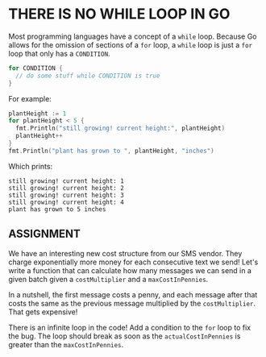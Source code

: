 # THERE IS NO WHILE LOOP IN GO

Most programming languages have a concept of a `while` loop. Because Go allows for the omission of sections of a `for` loop, a `while` loop is just a `for` loop that only has a `CONDITION`.

```go
for CONDITION {
  // do some stuff while CONDITION is true
}
```
For example:

```go
plantHeight := 1
for plantHeight < 5 {
  fmt.Println("still growing! current height:", plantHeight)
  plantHeight++
}
fmt.Println("plant has grown to ", plantHeight, "inches")
```

Which prints:

```
still growing! current height: 1
still growing! current height: 2
still growing! current height: 3
still growing! current height: 4
plant has grown to 5 inches
```

## ASSIGNMENT
We have an interesting new cost structure from our SMS vendor. They charge exponentially more money for each consecutive text we send! Let's write a function that can calculate how many messages we can send in a given batch given a `costMultiplier` and a `maxCostInPennies`.

In a nutshell, the first message costs a penny, and each message after that costs the same as the previous message multiplied by the `costMultiplier`. That gets expensive!

There is an infinite loop in the code! Add a condition to the `for` loop to fix the bug. The loop should break as soon as the `actualCostInPennies` is greater than the `maxCostInPennies`.